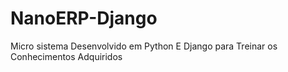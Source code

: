 # NanoERP-Django
Micro sistema Desenvolvido em Python E Django para Treinar os Conhecimentos Adquiridos 


